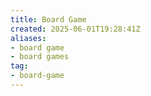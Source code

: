 ```yaml
---
title: Board Game
created: 2025-06-01T19:28:41Z
aliases:
- board game
- board games
tag:
- board-game
---
```

